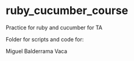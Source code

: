 # ruby_cucumber_course

Practice for ruby and cucumber for TA

Folder for scripts and code for:

Miguel Balderrama Vaca 